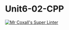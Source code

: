 # Unit6-02-CPP
[![Mr Coxall's Super Linter](https://github.com/ICS3U-Programming-Kent-Gatera/Unit6-02-CPP/workflows/Mr%20Coxall's%20Super%20Linter/badge.svg)](https://github.com/ICS3U-Programming-Kent-Gatera/Unit6-02-CPP/actions/)
